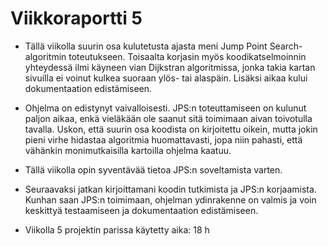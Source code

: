 # Viikkoraportti 5

- Tällä viikolla suurin osa kulutetusta ajasta meni Jump Point Search-algoritmin toteutukseen. Toisaalta korjasin myös koodikatselmoinnin yhteydessä ilmi käyneen vian Dijkstran algoritmissa, jonka takia kartan sivuilla ei voinut kulkea suoraan ylös- tai alaspäin. Lisäksi aikaa kului dokumentaation edistämiseen.
- Ohjelma on edistynyt vaivalloisesti. JPS:n toteuttamiseen on kulunut paljon aikaa, enkä vieläkään ole saanut sitä toimimaan aivan toivotulla tavalla. Uskon, että suurin osa koodista on kirjoitettu oikein, mutta jokin pieni virhe hidastaa algoritmia huomattavasti, jopa niin pahasti, että vähänkin monimutkaisilla kartoilla ohjelma kaatuu.
- Tällä viikolla opin syventävää tietoa JPS:n soveltamista varten.
- Seuraavaksi jatkan kirjoittamani koodin tutkimista ja JPS:n korjaamista. Kunhan saan JPS:n toimimaan, ohjelman ydinrakenne on valmis ja voin keskittyä testaamiseen ja dokumentaation edistämiseen.

- Viikolla 5 projektin parissa käytetty aika: 18 h

